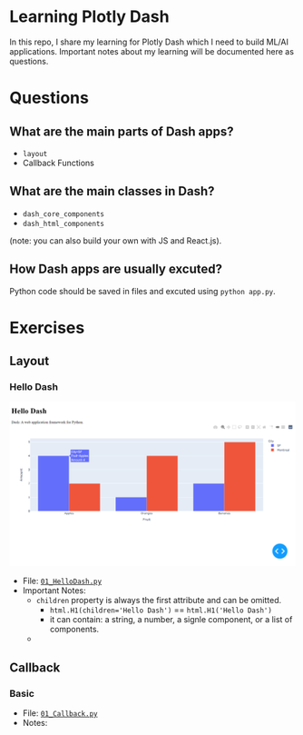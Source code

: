 # Learning Plotly Dash

In this repo, I share my learning for Plotly Dash which I need to build ML/AI applications. Important notes about my
learning will be documented here as questions. 

# Questions

## What are the main parts of Dash apps?
-  `layout`
- Callback Functions

## What are the main classes in Dash?
- `dash_core_components`
- `dash_html_components`

(note: you can also build your own with JS and React.js). 

## How Dash apps are usually excuted?
Python code should be saved in files and excuted using `python app.py`. 


# Exercises

## Layout
### Hello Dash
![image](01_Layout\01_HelloDash.png)
- File: [`01_HelloDash.py`](01_Layout\01_HelloDash.py)
- Important Notes: 
    - `children` property is always the first attribute and can be omitted. 
        - `html.H1(children='Hello Dash')` == `html.H1('Hello Dash')`
        - it can contain: a string, a number, a signle component, or a list of components. 
    - 
    
## Callback
### Basic
- File: [`01_Callback.py`](02_Callback/01_Callback.py) 
- Notes: 